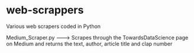 # web-scrappers
Various web scrapers coded in Python  


Medium_Scraper.py ---> Scrapes through the TowardsDataScience page on Medium and returns the text, author, article title and clap number
